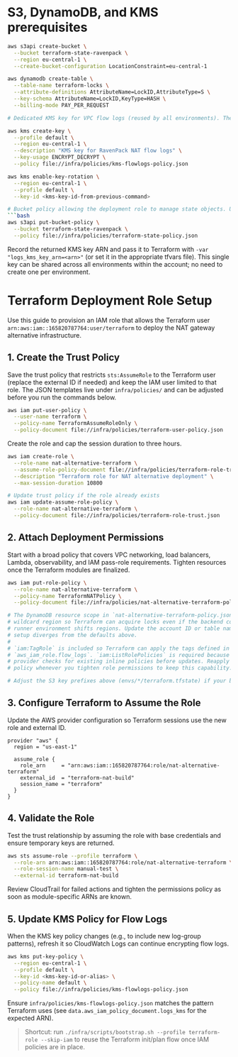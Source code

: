 # S3, DynamoDB, and KMS prerequisites

```bash
aws s3api create-bucket \
  --bucket terraform-state-ravenpack \
  --region eu-central-1 \
  --create-bucket-configuration LocationConstraint=eu-central-1

aws dynamodb create-table \
  --table-name terraform-locks \
  --attribute-definitions AttributeName=LockID,AttributeType=S \
  --key-schema AttributeName=LockID,KeyType=HASH \
  --billing-mode PAY_PER_REQUEST

# Dedicated KMS key for VPC flow logs (reused by all environments). The template lives at `infra/policies/kms-flowlogs-policy.json`; edit the ARNs if necessary before running the command below.

aws kms create-key \
  --profile default \
  --region eu-central-1 \
  --description "KMS key for RavenPack NAT flow logs" \
  --key-usage ENCRYPT_DECRYPT \
  --policy file://infra/policies/kms-flowlogs-policy.json

aws kms enable-key-rotation \
  --region eu-central-1 \
  --profile default \
  --key-id <kms-key-id-from-previous-command>

# Bucket policy allowing the deployment role to manage state objects. Update `infra/policies/terraform-state-policy.json` if your ARNs differ, then apply it:
```bash
aws s3api put-bucket-policy \
  --bucket terraform-state-ravenpack \
  --policy file://infra/policies/terraform-state-policy.json
```

Record the returned KMS key ARN and pass it to Terraform with `-var "logs_kms_key_arn=<arn>"` (or set it in the appropriate tfvars file). This single key can be shared across all environments within the account; no need to create one per environment.

# Terraform Deployment Role Setup

Use this guide to provision an IAM role that allows the Terraform user `arn:aws:iam::165820787764:user/terraform` to deploy the NAT gateway alternative infrastructure.

## 1. Create the Trust Policy
Save the trust policy that restricts `sts:AssumeRole` to the Terraform user (replace the external ID if needed) and keep the IAM user limited to that role. The JSON templates live under `infra/policies/` and can be adjusted before you run the commands below.

```bash
aws iam put-user-policy \
  --user-name terraform \
  --policy-name TerraformAssumeRoleOnly \
  --policy-document file://infra/policies/terraform-user-policy.json
```

Create the role and cap the session duration to three hours.

```bash
aws iam create-role \
  --role-name nat-alternative-terraform \
  --assume-role-policy-document file://infra/policies/terraform-role-trust.json \
  --description "Terraform role for NAT alternative deployment" \
  --max-session-duration 10800

# Update trust policy if the role already exists
aws iam update-assume-role-policy \
  --role-name nat-alternative-terraform \
  --policy-document file://infra/policies/terraform-role-trust.json
```

## 2. Attach Deployment Permissions
Start with a broad policy that covers VPC networking, load balancers, Lambda, observability, and IAM pass-role requirements. Tighten resources once the Terraform modules are finalized.

```bash
aws iam put-role-policy \
  --role-name nat-alternative-terraform \
  --policy-name TerraformNATPolicy \
  --policy-document file://infra/policies/nat-alternative-terraform-policy.json

# The DynamoDB resource scope in `nat-alternative-terraform-policy.json` uses a
# wildcard region so Terraform can acquire locks even if the backend config or
# runner environment shifts regions. Update the account ID or table name if your
# setup diverges from the defaults above.
#
# `iam:TagRole` is included so Terraform can apply the tags defined in
# `aws_iam_role.flow_logs`. `iam:ListRolePolicies` is required because the AWS
# provider checks for existing inline policies before updates. Reapply the inline
# policy whenever you tighten role permissions to keep this capability.

# Adjust the S3 key prefixes above (envs/*/terraform.tfstate) if your backend uses a different path.
```

## 3. Configure Terraform to Assume the Role
Update the AWS provider configuration so Terraform sessions use the new role and external ID.

```hcl
provider "aws" {
  region = "us-east-1"

  assume_role {
    role_arn     = "arn:aws:iam::165820787764:role/nat-alternative-terraform"
    external_id  = "terraform-nat-build"
    session_name = "terraform"
  }
}
```

## 4. Validate the Role
Test the trust relationship by assuming the role with base credentials and ensure temporary keys are returned.

```bash
aws sts assume-role --profile terraform \
  --role-arn arn:aws:iam::165820787764:role/nat-alternative-terraform \
  --role-session-name manual-test \
  --external-id terraform-nat-build
```

Review CloudTrail for failed actions and tighten the permissions policy as soon as module-specific ARNs are known.

## 5. Update KMS Policy for Flow Logs
When the KMS key policy changes (e.g., to include new log-group patterns), refresh it so CloudWatch Logs can continue encrypting flow logs.

```bash
aws kms put-key-policy \
  --region eu-central-1 \
  --profile default \
  --key-id <kms-key-id-or-alias> \
  --policy-name default \
  --policy file://infra/policies/kms-flowlogs-policy.json
```

Ensure `infra/policies/kms-flowlogs-policy.json` matches the pattern Terraform uses (see `data.aws_iam_policy_document.logs_kms` for the expected ARN).
> Shortcut: run `./infra/scripts/bootstrap.sh --profile terraform-role --skip-iam` to reuse the Terraform init/plan flow once IAM policies are in place.
